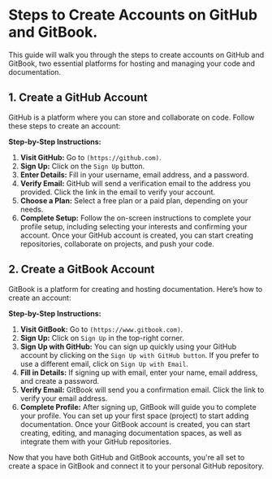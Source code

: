 # Steps to Create Accounts on GitHub and GitBook.

This guide will walk you through the steps to create accounts on GitHub and GitBook, two essential platforms for hosting and managing your code and documentation.

## 1. Create a GitHub Account

GitHub is a platform where you can store and collaborate on code. Follow these steps to create an account:

**Step-by-Step Instructions:**

1. **Visit GitHub:** Go to `(https://github.com)`.
2. **Sign Up:** Click on the `Sign Up` button.
3. **Enter Details:** Fill in your username, email address, and a password.
4. **Verify Email:** GitHub will send a verification email to the address you provided. Click the link in the email to verify your account.
5. **Choose a Plan:** Select a free plan or a paid plan, depending on your needs.
6. **Complete Setup:** Follow the on-screen instructions to complete your profile setup, including selecting your interests and confirming your account. Once your GitHub account is created, you can start creating repositories, collaborate on projects, and push your code.

## 2. Create a GitBook Account

GitBook is a platform for creating and hosting documentation. Here’s how to create an account:

**Step-by-Step Instructions:**

1. **Visit GitBook:** Go to `(https://www.gitbook.com)`.
2. **Sign Up:** Click on `Sign Up` in the top-right corner.
3. **Sign Up with GitHub:** You can sign up quickly using your GitHub account by clicking on the `Sign Up with GitHub button`. If you prefer to use a different email, click on `Sign Up with Email`.
4. **Fill in Details:** If signing up with email, enter your name, email address, and create a password.
5. **Verify Email:** GitBook will send you a confirmation email. Click the link to verify your email address.
6. **Complete Profile:** After signing up, GitBook will guide you to complete your profile. You can set up your first space (project) to start adding documentation. Once your GitBook account is created, you can start creating, editing, and managing documentation spaces, as well as integrate them with your GitHub repositories.

Now that you have both GitHub and GitBook accounts, you're all set to create a space in GitBook and connect it to your personal GitHub repository.
